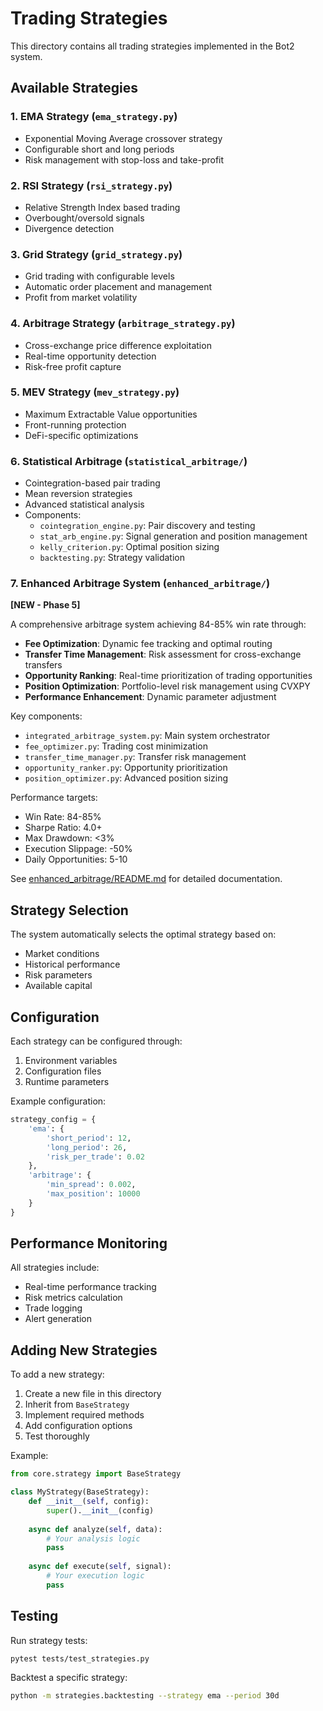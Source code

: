 # Trading Strategies

This directory contains all trading strategies implemented in the Bot2 system.

## Available Strategies

### 1. EMA Strategy (`ema_strategy.py`)
- Exponential Moving Average crossover strategy
- Configurable short and long periods
- Risk management with stop-loss and take-profit

### 2. RSI Strategy (`rsi_strategy.py`)
- Relative Strength Index based trading
- Overbought/oversold signals
- Divergence detection

### 3. Grid Strategy (`grid_strategy.py`)
- Grid trading with configurable levels
- Automatic order placement and management
- Profit from market volatility

### 4. Arbitrage Strategy (`arbitrage_strategy.py`)
- Cross-exchange price difference exploitation
- Real-time opportunity detection
- Risk-free profit capture

### 5. MEV Strategy (`mev_strategy.py`)
- Maximum Extractable Value opportunities
- Front-running protection
- DeFi-specific optimizations

### 6. Statistical Arbitrage (`statistical_arbitrage/`)
- Cointegration-based pair trading
- Mean reversion strategies
- Advanced statistical analysis
- Components:
  - `cointegration_engine.py`: Pair discovery and testing
  - `stat_arb_engine.py`: Signal generation and position management
  - `kelly_criterion.py`: Optimal position sizing
  - `backtesting.py`: Strategy validation

### 7. Enhanced Arbitrage System (`enhanced_arbitrage/`) 
**[NEW - Phase 5]**

A comprehensive arbitrage system achieving 84-85% win rate through:

- **Fee Optimization**: Dynamic fee tracking and optimal routing
- **Transfer Time Management**: Risk assessment for cross-exchange transfers
- **Opportunity Ranking**: Real-time prioritization of trading opportunities
- **Position Optimization**: Portfolio-level risk management using CVXPY
- **Performance Enhancement**: Dynamic parameter adjustment

Key components:
- `integrated_arbitrage_system.py`: Main system orchestrator
- `fee_optimizer.py`: Trading cost minimization
- `transfer_time_manager.py`: Transfer risk management
- `opportunity_ranker.py`: Opportunity prioritization
- `position_optimizer.py`: Advanced position sizing

Performance targets:
- Win Rate: 84-85%
- Sharpe Ratio: 4.0+
- Max Drawdown: <3%
- Execution Slippage: -50%
- Daily Opportunities: 5-10

See [enhanced_arbitrage/README.md](enhanced_arbitrage/README.md) for detailed documentation.

## Strategy Selection

The system automatically selects the optimal strategy based on:
- Market conditions
- Historical performance
- Risk parameters
- Available capital

## Configuration

Each strategy can be configured through:
1. Environment variables
2. Configuration files
3. Runtime parameters

Example configuration:
```python
strategy_config = {
    'ema': {
        'short_period': 12,
        'long_period': 26,
        'risk_per_trade': 0.02
    },
    'arbitrage': {
        'min_spread': 0.002,
        'max_position': 10000
    }
}
```

## Performance Monitoring

All strategies include:
- Real-time performance tracking
- Risk metrics calculation
- Trade logging
- Alert generation

## Adding New Strategies

To add a new strategy:
1. Create a new file in this directory
2. Inherit from `BaseStrategy`
3. Implement required methods
4. Add configuration options
5. Test thoroughly

Example:
```python
from core.strategy import BaseStrategy

class MyStrategy(BaseStrategy):
    def __init__(self, config):
        super().__init__(config)
        
    async def analyze(self, data):
        # Your analysis logic
        pass
        
    async def execute(self, signal):
        # Your execution logic
        pass
```

## Testing

Run strategy tests:
```bash
pytest tests/test_strategies.py
```

Backtest a specific strategy:
```bash
python -m strategies.backtesting --strategy ema --period 30d
```